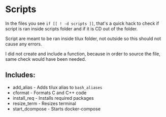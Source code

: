 # Scripts

In the files you see `if [[ ! -d scripts ]]`, that's a quick hack to check if script is ran inside scripts folder and if it is CD out of the folder.

Script are meant to be ran inside tilux folder, not outside
so this should not cause any errors.

I did not create and include a function, because in order to
source the file, same check would have been needed.

## Includes:

- add_alias - Adds tilux alias to `bash_aliases`
- cformat - Formats C and C++ code
- install_req - Installs required packages
- resize_term - Resizes terminal
- start_dcompose - Starts docker-compose
